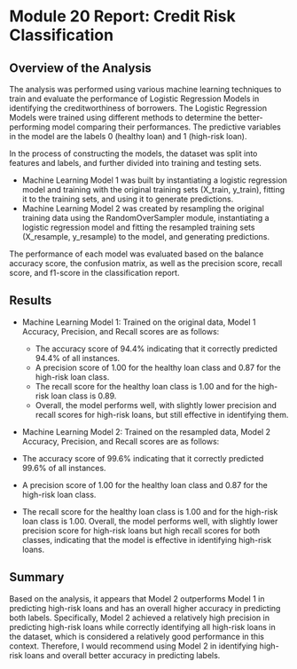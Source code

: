# Module 20 Report: Credit Risk Classification

## Overview of the Analysis

The analysis was performed using various machine learning techniques to train and evaluate the performance of Logistic Regression Models in identifying the creditworthiness of borrowers. The Logistic Regression Models were trained using different methods to determine the better-performing model comparing their performances. The predictive variables in the model are the labels 0 (healthy loan) and 1 (high-risk loan).

In the process of constructing the models, the dataset was split into features and labels, and further divided into training and testing sets. 
* Machine Learning Model 1 was built by instantiating a logistic regression model and training with the original training sets (X_train, y_train), fitting it to the training sets, and using it to generate predictions. 
* Machine Learning Model 2 was created by resampling the original training data using the RandomOverSampler module, instantiating a logistic regression model and fitting the resampled training sets (X_resample, y_resample) to the model, and generating predictions.

The performance of each model was evaluated based on the balance accuracy score, the confusion matrix, as well as the precision score, recall score, and f1-score in the classification report.

## Results

* Machine Learning Model 1:
  Trained on the original data, Model 1 Accuracy, Precision, and Recall scores are as follows:
  * The accuracy score of 94.4% indicating that it correctly predicted 94.4% of all instances.
  * A precision score of 1.00 for the healthy loan class and 0.87 for the high-risk loan class.
  * The recall score for the healthy loan class is 1.00 and for the high-risk loan class is 0.89. 
  * Overall, the model performs well, with slightly lower precision and recall scores for high-risk loans, but still effective in identifying them.
 
 * Machine Learning Model 2:
  Trained on the resampled data, Model 2 Accuracy, Precision, and Recall scores are as follows:
  * The accuracy score of 99.6% indicating that it correctly predicted 99.6% of all instances.
  * A precision score of 1.00 for the healthy loan class and 0.87 for the high-risk loan class.
  * The recall score for the healthy loan class is 1.00 and for the high-risk loan class is 1.00. 
  Overall, the model performs well, with slightly lower precision score for high-risk loans but high recall scores for both classes, indicating that the model is effective in identifying high-risk loans.

 
## Summary

Based on the analysis, it appears that Model 2 outperforms Model 1 in predicting high-risk loans and has an overall higher accuracy in predicting both labels. Specifically, Model 2 achieved a relatively high precision in predicting high-risk loans while correctly identifying all high-risk loans in the dataset, which is considered a relatively good performance in this context. Therefore, I would recommend using Model 2 in identifying high-risk loans and overall better accuracy in predicting labels.
